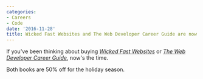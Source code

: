 ```yaml
---
categories:
- Careers
- Code
date: '2016-11-28'
title: Wicked Fast Websites and The Web Developer Career Guide are now 50% off
---
```


If you've been thinking about buying *[Wicked Fast Websites](https://gomakethings.com/wicked-fast-websites/)* or *[The Web Developer Career Guide](https://gomakethings.com/career-guide/)*, now's the time.

Both books are 50% off for the holiday season.